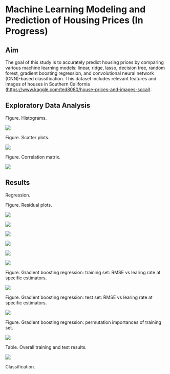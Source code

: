 # Machine Learning Modeling and Prediction of Housing Prices (In Progress)

## Aim

The goal of this study is to accurately predict housing prices by comparing various machine learning models: linear, ridge, lasso, decision tree, random forest, gradient boosting regression, and convolutional neural network (CNN)-based classification.  This dataset includes relevant features and images of houses in Southern California (https://www.kaggle.com/ted8080/house-prices-and-images-socal).


## Exploratory Data Analysis

Figure.  Histograms.

![](figure/histograms.png)


Figure.  Scatter plots.

![](figure/scatterplots.png)


Figure.  Correlation matrix.

![](figure/correlation_matrix.png)


## Results

Regression.

Figure.  Residual plots.

![](figure/residual_rf.png)

![](figure/residual_dt.png)

![](figure/residual_gbr.png)

![](figure/residual_ridge.png)

![](figure/residual_lasso.png)

![](figure/residual_linear.png)


Figure.  Gradient boosting regression: training set: RMSE vs learing rate at specific estimators.

![](figure/train_rmse_lr.png)


Figure.  Gradient boosting regression: test set: RMSE vs learing rate at specific estimators.

![](figure/test_rmse_lr.png)


Figure.  Gradient boosting regression: permutation importances of training set.

![](figure/permutation.png)


Table.  Overall training and test results.

![](figure/table.jpg)


Classification.